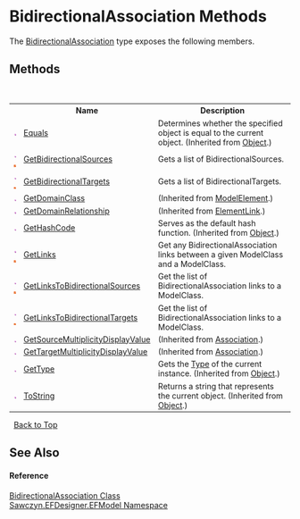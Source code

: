 # BidirectionalAssociation Methods
 

The <a href="T_Sawczyn_EFDesigner_EFModel_BidirectionalAssociation">BidirectionalAssociation</a> type exposes the following members.


## Methods
&nbsp;<table><tr><th></th><th>Name</th><th>Description</th></tr><tr><td>![Public method](media/pubmethod.gif "Public method")</td><td><a href="http://msdn2.microsoft.com/en-us/library/bsc2ak47" target="_blank">Equals</a></td><td>
Determines whether the specified object is equal to the current object.
 (Inherited from <a href="http://msdn2.microsoft.com/en-us/library/e5kfa45b" target="_blank">Object</a>.)</td></tr><tr><td>![Public method](media/pubmethod.gif "Public method")![Static member](media/static.gif "Static member")</td><td><a href="M_Sawczyn_EFDesigner_EFModel_BidirectionalAssociation_GetBidirectionalSources">GetBidirectionalSources</a></td><td>
Gets a list of BidirectionalSources.</td></tr><tr><td>![Public method](media/pubmethod.gif "Public method")![Static member](media/static.gif "Static member")</td><td><a href="M_Sawczyn_EFDesigner_EFModel_BidirectionalAssociation_GetBidirectionalTargets">GetBidirectionalTargets</a></td><td>
Gets a list of BidirectionalTargets.</td></tr><tr><td>![Public method](media/pubmethod.gif "Public method")</td><td><a href="http://msdn2.microsoft.com/en-us/library/bb131174" target="_blank">GetDomainClass</a></td><td> (Inherited from <a href="http://msdn2.microsoft.com/en-us/library/bb162926" target="_blank">ModelElement</a>.)</td></tr><tr><td>![Public method](media/pubmethod.gif "Public method")</td><td><a href="http://msdn2.microsoft.com/en-us/library/bb130677" target="_blank">GetDomainRelationship</a></td><td> (Inherited from <a href="http://msdn2.microsoft.com/en-us/library/bb162510" target="_blank">ElementLink</a>.)</td></tr><tr><td>![Public method](media/pubmethod.gif "Public method")</td><td><a href="http://msdn2.microsoft.com/en-us/library/zdee4b3y" target="_blank">GetHashCode</a></td><td>
Serves as the default hash function.
 (Inherited from <a href="http://msdn2.microsoft.com/en-us/library/e5kfa45b" target="_blank">Object</a>.)</td></tr><tr><td>![Public method](media/pubmethod.gif "Public method")![Static member](media/static.gif "Static member")</td><td><a href="M_Sawczyn_EFDesigner_EFModel_BidirectionalAssociation_GetLinks">GetLinks</a></td><td>
Get any BidirectionalAssociation links between a given ModelClass and a ModelClass.</td></tr><tr><td>![Public method](media/pubmethod.gif "Public method")![Static member](media/static.gif "Static member")</td><td><a href="M_Sawczyn_EFDesigner_EFModel_BidirectionalAssociation_GetLinksToBidirectionalSources">GetLinksToBidirectionalSources</a></td><td>
Get the list of BidirectionalAssociation links to a ModelClass.</td></tr><tr><td>![Public method](media/pubmethod.gif "Public method")![Static member](media/static.gif "Static member")</td><td><a href="M_Sawczyn_EFDesigner_EFModel_BidirectionalAssociation_GetLinksToBidirectionalTargets">GetLinksToBidirectionalTargets</a></td><td>
Get the list of BidirectionalAssociation links to a ModelClass.</td></tr><tr><td>![Public method](media/pubmethod.gif "Public method")</td><td><a href="M_Sawczyn_EFDesigner_EFModel_Association_GetSourceMultiplicityDisplayValue">GetSourceMultiplicityDisplayValue</a></td><td> (Inherited from <a href="T_Sawczyn_EFDesigner_EFModel_Association">Association</a>.)</td></tr><tr><td>![Public method](media/pubmethod.gif "Public method")</td><td><a href="M_Sawczyn_EFDesigner_EFModel_Association_GetTargetMultiplicityDisplayValue">GetTargetMultiplicityDisplayValue</a></td><td> (Inherited from <a href="T_Sawczyn_EFDesigner_EFModel_Association">Association</a>.)</td></tr><tr><td>![Public method](media/pubmethod.gif "Public method")</td><td><a href="http://msdn2.microsoft.com/en-us/library/dfwy45w9" target="_blank">GetType</a></td><td>
Gets the <a href="http://msdn2.microsoft.com/en-us/library/42892f65" target="_blank">Type</a> of the current instance.
 (Inherited from <a href="http://msdn2.microsoft.com/en-us/library/e5kfa45b" target="_blank">Object</a>.)</td></tr><tr><td>![Public method](media/pubmethod.gif "Public method")</td><td><a href="http://msdn2.microsoft.com/en-us/library/7bxwbwt2" target="_blank">ToString</a></td><td>
Returns a string that represents the current object.
 (Inherited from <a href="http://msdn2.microsoft.com/en-us/library/e5kfa45b" target="_blank">Object</a>.)</td></tr></table>&nbsp;
<a href="#bidirectionalassociation-methods">Back to Top</a>

## See Also


#### Reference
<a href="T_Sawczyn_EFDesigner_EFModel_BidirectionalAssociation">BidirectionalAssociation Class</a><br /><a href="N_Sawczyn_EFDesigner_EFModel">Sawczyn.EFDesigner.EFModel Namespace</a><br />